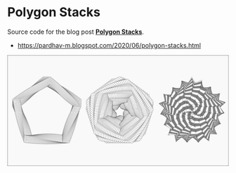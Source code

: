 # Polygon Stacks

Source code for the blog post **[Polygon Stacks](https://pardhav-m.blogspot.com/2020/06/polygon-stacks.html)**.

- https://pardhav-m.blogspot.com/2020/06/polygon-stacks.html

![Polygon Stacks](polygon-stacks.jpg)
